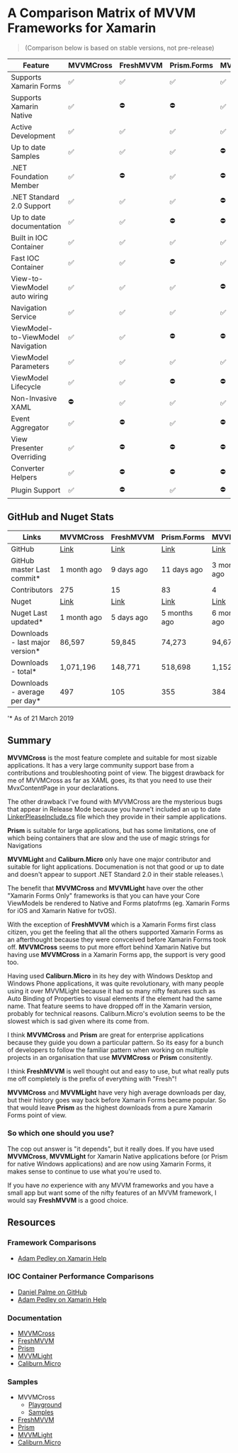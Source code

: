 # A Comparison Matrix of MVVM Frameworks for Xamarin

>(Comparison below is based on stable versions, not pre-release)

|Feature|MVVMCross|FreshMVVM|Prism.Forms|MVVMLight|Caliburn.Micro|
|-------|---------|---------|-----------|---------|------------|
|Supports Xamarin Forms|:white_check_mark:|:white_check_mark:|:white_check_mark:|:white_check_mark:|:white_check_mark:|
|Supports Xamarin Native|:white_check_mark:|:no_entry:|:no_entry:|:white_check_mark:|:no_entry:|
|Active Development|:white_check_mark:|:white_check_mark:|:white_check_mark:|:white_check_mark:|:white_check_mark:|
|Up to date Samples|:white_check_mark:|:white_check_mark:|:white_check_mark:|:no_entry:|:white_check_mark:|
|.NET Foundation Member|:white_check_mark:|:no_entry:|:white_check_mark:|:no_entry:|:no_entry:|
|.NET Standard 2.0 Support|:white_check_mark:|:white_check_mark:|:white_check_mark:|:no_entry:|:no_entry:|
|Up to date documentation|:white_check_mark:|:white_check_mark:|:no_entry:|:no_entry:|:no_entry:|
|Built in IOC Container|:white_check_mark:|:white_check_mark:|:white_check_mark:|:white_check_mark:|:white_check_mark:|
|Fast IOC Container|:white_check_mark:|:white_check_mark:|:no_entry:|:white_check_mark:|:white_check_mark:|
|View-to-ViewModel auto wiring|:white_check_mark:|:white_check_mark:|:white_check_mark:|:no_entry:|:white_check_mark:|
|Navigation Service|:white_check_mark:|:white_check_mark:|:white_check_mark:|:white_check_mark:|:white_check_mark:|
|ViewModel-to-ViewModel Navigation|:white_check_mark:|:white_check_mark:|:no_entry:|:no_entry:|:white_check_mark:|
|ViewModel Parameters|:white_check_mark:|:white_check_mark:|:white_check_mark:|:white_check_mark:|:white_check_mark:|
|ViewModel Lifecycle|:white_check_mark:|:white_check_mark:|:no_entry:|:no_entry:|:white_check_mark:|    
|Non-Invasive XAML|:no_entry:|:white_check_mark:|:white_check_mark:|:white_check_mark:|:white_check_mark:|
|Event Aggregator|:white_check_mark:|:no_entry:|:white_check_mark:|:no_entry:|:white_check_mark:|
|View Presenter Overriding|:white_check_mark:|:no_entry:|:no_entry:|:no_entry:|:no_entry:|
|Converter Helpers|:white_check_mark:|:no_entry:|:no_entry:|:no_entry:|:no_entry:|
|Plugin Support|:white_check_mark:|:no_entry:|:white_check_mark:|:no_entry:|:no_entry:|


## GitHub and Nuget Stats

|Links|MVVMCross|FreshMVVM|Prism.Forms|MVVMLight|Caliburn.Micro|
|-----|---------|---------|-----------|---------|---------|
|GitHub|[Link](https://github.com/MvvmCross/MvvmCross)|[Link](https://github.com/rid00z/FreshMvvm)|[Link](https://github.com/PrismLibrary/Prism)|[Link](https://github.com/lbugnion/mvvmlight)|[Link](https://github.com/caliburn-micro/caliburn.micro)|
|GitHub master Last commit*|1 month ago|9 days ago|11 days ago|3 months ago|1 month ago|
|Contributors|275|15|83|4|34|
|Nuget|[Link](https://www.nuget.org/packages/MvvmCross/)|[Link](https://www.nuget.org/packages/FreshMvvm/)|[Link](https://www.nuget.org/packages/Prism.Forms/)|[Link](https://www.nuget.org/packages/MvvmLight/)|[Link](https://www.nuget.org/packages/Caliburn.Micro)|
|Nuget Last updated*|1 month ago|5 days ago|5 months ago|6 months ago|14 months ago|
|Downloads - last major version*|86,597|59,845|74,273|94,670|122,487|
|Downloads - total*|1,071,196|148,771|518,698|1,152,775|793,456|
|Downloads - average per day*|497|105|355|384|273|

 '* As of 21 March 2019

## Summary

**MVVMCross** is the most feature complete and suitable for most sizable applications.  It has a very large community support base from a contributions and troubleshooting point of view. The biggest drawback for me of MVVMCross as far as XAML goes, its that you need to use their MvxContentPage in your declarations.

The other drawback I've found with MVVMCross are the mysterious bugs that appear in Release Mode because you havne't included an up to date [LinkerPleaseInclude.cs](https://github.com/MvvmCross/MvvmCross-Samples/blob/master/StarWarsSample/StarWarsSample.Forms/StarWarsSample.Forms.iOS/LinkerPleaseInclude.cs) file which they provide in their sample applications.

**Prism** is suitable for large applications, but has some limitations, one of which being containers that are slow and the use of magic strings for Navigations

**MVVMLight** and **Caliburn.Micro** only have one major contributor and suitable for light applications. Documenation is not that good or up to date and doesn't appear to support .NET Standard 2.0 in their stable releases.\

The benefit that **MVVMCross** and **MVVMLight** have over the other "Xamarin Forms Only" frameworks is that you can have your Core ViewModels be rendered to Native and Forms platofrms (eg.  Xamarin Forms for iOS and Xamarin Native for tvOS).

With the exception of **FreshMVVM** which is a Xamarin Forms first class citizen, you get the feeling that all the others supported Xamarin Forms as an afterthought because they were convceived before Xamarin Forms took off.   **MVVMCross** seems to put more effort behind Xamarin Native but having use **MVVMCross** in a Xamarin Forms app, the support is very good too.

Having used **Caliburn.Micro** in its hey dey with Windows Desktop and Windows Phone applications, it was quite revolutionary, with many people using it over MVVMLight because it had so many nifty features such as Auto Binding of Properties to visual elements if the element had the same name.  That feature seems to have dropped off in the Xamarin version, probably for technical reasons.  Caliburn.Micro's evolution seems to be the slowest which is sad given where its come from.

I think **MVVMCross** and **Prism** are great for enterprise applications because they guide you down a particular pattern.  So its easy for a bunch of developers to follow the familiar pattern when working on multiple projects in an organisation that use **MVVMCross** or **Prism** consitently.  

I think **FreshMVVM** is well thought out and easy to use, but what really puts me off completely is the prefix of everything with "Fresh"! 

**MVVMCross** and **MVVMLight** have very high average downloads per day, but their history goes way back before Xamarin Forms became popular.  So that would leave **Prism** as the highest downloads from a pure Xamarin Forms point of view.

### So which one should you use?

The cop out answer is "it depends", but it really does.   If you have used **MVVMCross**, **MVVMLight** for Xamarin Native applications before (or Prism for native Windows applications) and are now using Xamarin Forms, it makes sense to continue to use what you're used to.  

If you have *no* experience with any MVVM frameworks and you have a small app but want some of the nifty features of an MVVM framework, I would say **FreshMVVM** is a good choice. 


## Resources

### Framework Comparisons
- [Adam Pedley on Xamarin Help](https://xamarinhelp.com/use-xamarin-forms-mvvm-framework/)

### IOC Container Performance Comparisons

- [Daniel Palme on GitHub](https://github.com/danielpalme/IocPerformance)
- [Adam Pedley on Xamarin Help](https://xamarinhelp.com/ioc-container-performance/)

### Documentation

- [MVVMCross](https://www.mvvmcross.com/documentation/)
- [FreshMVVM](https://github.com/rid00z/FreshMvvm)
- [Prism](http://prismlibrary.github.io/docs/)
- [MVVMLight](https://galasoft.ch/posts/2014/07/using-xamarin-forms-with-mvvmlight)
- [Caliburn.Micro](https://caliburnmicro.com/documentation/)

### Samples

- MVVMCross
  - [Playground](https://github.com/MvvmCross/MvvmCross/tree/develop/Projects/Playground)
  - [Samples](https://github.com/MvvmCross/MvvmCross-Samples)
- [FreshMVVM](https://github.com/rid00z/FreshMvvm/tree/master/samples)
- [Prism](https://github.com/PrismLibrary/Prism-Samples-Forms.git)
- [MVVMLight](https://github.com/lbugnion/sample-crossplatform-flowers.git)
- [Caliburn.Micro](https://github.com/Caliburn-Micro/Caliburn.Micro/tree/master/samples)


